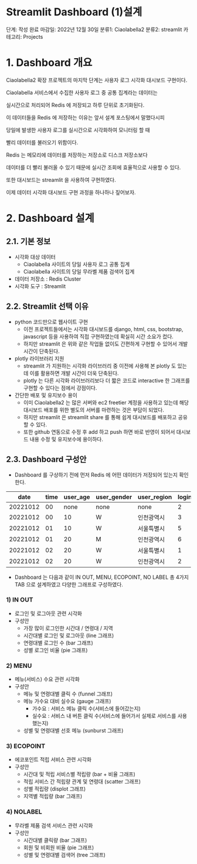 # Streamlit Dashboard (1)설계

단계: 작성 완료
마감일: 2022년 12월 30일
분류1: Ciaolabella2
분류2: streamlit
카테고리: Projects

# 1. Dashboard 개요

Ciaolabella2 확장 프로젝트의 마지막 단계는 사용자 로그 시각화 대시보드 구현이다.

Ciaolabella 서비스에서 수집한 사용자 로그 중 공통 집계라는 데이터는 

실시간으로 처리되어 Redis 에 저장되고 하루 단위로 초기화된다.

이 데이터들을 Redis 에 저장하는 이유는 앞서 설계 포스팅에서 말했다시피 

당일에 발생한 사용자 로그를 실시간으로 시각화하여 모니터링 할 때 

빨리 데이터를 불러오기 위함이다.

Redis 는 메모리에 데이터를 저장하는 저장소로 디스크 저장소보다

데이터를 더 빨리 불러올 수 있기 때문에 실시간 조회에 효율적으로 사용할 수 있다.

또한 대시보드는 streamlit 을 사용하여 구현하였다.

이제 데이터 시각화 대시보드 구현 과정을 하나하나 짚어보자.

# 2. Dashboard 설계

## 2.1. 기본 정보

- 시각화 대상 데이터
    - Ciaolabella 사이트의 당일 사용자 로그 공통 집계
    - Ciaolabella 사이트의 당일 무라벨 제품 검색어 집계
- 데이터 저장소 : Redis Cluster
- 시각화 도구 : Streamlit

## 2.2. Streamlit 선택 이유

- python 코드만으로 웹사이트 구현
    - 이전 프로젝트들에서는 시각화 대시보드를 django, html, css, bootstrap, javascript 등을 사용하여 직접 구현하였는데 확실히 시간 소요가 컸다.
    - 하지만 streamlit 은 위와 같은 작업들 없이도 간편하게 구현할 수 있어서 개발 시간이 단축된다.
- plotly 라이브러리 지원
    - streamlit 가 지원하는 시각화 라이브러리 중 이전에 사용해 본 plotly 도 있는데 이를 활용하면 개발 시간이 더욱 단축된다.
    - plotly 는 다른 시각화 라이브러리보다 더 짧은 코드로 interactive 한 그래프를 구현할 수 있다는 점에서 강점이다.
- 간단한 배포 및 유지보수 용이
    - 이미 Ciaolabella2 는 많은 서버와 ec2 freetier 계정을 사용하고 있는데 해당 대시보드 배포를 위한 별도의 서버를 마련하는 것은 부담이 되었다.
    - 하지만 streamlit 은 streamlit share 를 통해 쉽게 대시보드를 배포하고 공유할 수 있다.
    - 또한 github 연동으로 수정 후 add 하고 push 하면 바로 반영이 되어서 대시보드 내용 수정 및 유지보수에 용이하다.

## 2.3. Dashboard 구성안

- Dashboard 를 구상하기 전에 먼저 Redis 에 어떤 데이터가 저장되어 있는지 확인한다.

| date     | time | user_age | user_gender | user_region | login | logout | menu_eco1 | menu_eco2 | menu_nolabel | menu_lesswaste | ...  |
| -------- | ---- | -------- | ----------- | ----------- | ----- | ------ | --------- | --------- | ------------ | -------------- | ---- |
| 20221012 | 00   | none     | none        | none        | 2     | 1      | 0         | 0         | 1            | 0              |      |
| 20221012 | 00   | 10       | W           | 인천광역시  | 3     | 0      | 2         | 1         | 0            | 1              |      |
| 20221012 | 01   | 10       | W           | 서울특별시  | 5     | 2      | 1         | 5         | 1            | 4              |      |
| 20221012 | 01   | 20       | M           | 인천광역시  | 6     | 1      | 5         | 2         | 2            | 2              |      |
| 20221012 | 02   | 20       | W           | 서울특별시  | 1     | 0      | 0         | 7         | 3            | 1              |      |
| 20221012 | 02   | 20       | W           | 인천광역시  | 2     | 1      | 0         | 1         | 0            | 1              |      |

- Dashboard 는 다음과 같이 IN OUT, MENU, ECOPOINT, NO LABEL 총 4가지 TAB 으로 설계하였고 다양한 그래프로 구성하였다.

### 1) IN OUT

- 로그인 및 로그아웃 관련 시각화
- 구성안
    - 가장 많이 로그인한 시간대 / 연령대 / 지역
    - 시간대별 로그인 및 로그아웃 (line 그래프)
    - 연령대별 로그인 수 (bar 그래프)
    - 성별 로그인 비율 (pie 그래프)

### 2) MENU

- 메뉴(서비스) 수요 관련 시각화
- 구성안
    - 메뉴 및 연령대별 클릭 수 (funnel 그래프)
    - 메뉴 가수요 대비 실수요 (gauge 그래프)
        - 가수요 : 서비스 메뉴 클릭 수(서비스에 들어갔는지)
        - 실수요 : 서비스 내 버튼 클릭 수(서비스에 들어가서 실제로 서비스를 사용했는지)
    - 성별 및 연령대별 선호 메뉴 (sunburst 그래프)

### 3) ECOPOINT

- 에코포인트 적립 서비스 관련 시각화
- 구성안
    - 시간대 및 적립 서비스별 적립량 (bar + 비율 그래프)
    - 적립 서비스 간 적립량 관계 및 연령대 (scatter 그래프)
    - 성별 적립량 (displot 그래프)
    - 지역별 적립량 (bar 그래프)

### 4) NOLABEL

- 무라벨 제품 검색 서비스 관련 시각화
- 구성안
    - 시간대별 클릭량 (bar 그래프)
    - 회원 및 비회원 비율 (pie 그래프)
    - 성별 및 연령대별 검색어 (tree 그래프)